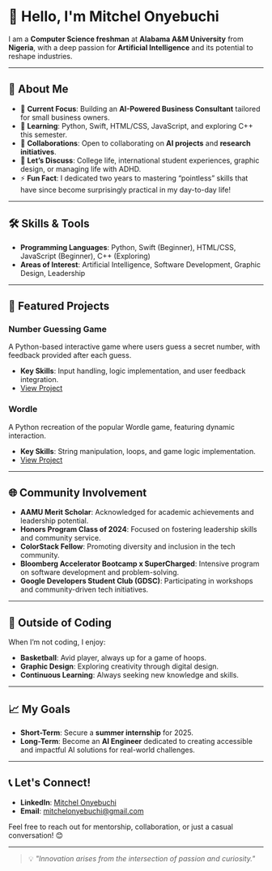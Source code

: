 # 👋 Hello, I'm Mitchel Onyebuchi  

I am a **Computer Science freshman** at **Alabama A&M University** from **Nigeria**, with a deep passion for **Artificial Intelligence** and its potential to reshape industries.  

---

## 🌟 About Me  
- 🔭 **Current Focus**: Building an **AI-Powered Business Consultant** tailored for small business owners.  
- 🌱 **Learning**: Python, Swift, HTML/CSS, JavaScript, and exploring C++ this semester.  
- 👯 **Collaborations**: Open to collaborating on **AI projects** and **research initiatives**.  
- 💬 **Let’s Discuss**: College life, international student experiences, graphic design, or managing life with ADHD.  
- ⚡ **Fun Fact**: I dedicated two years to mastering “pointless” skills that have since become surprisingly practical in my day-to-day life!  

---

## 🛠 Skills & Tools  
- **Programming Languages**: Python, Swift (Beginner), HTML/CSS, JavaScript (Beginner), C++ (Exploring)  
- **Areas of Interest**: Artificial Intelligence, Software Development, Graphic Design, Leadership  

---

## 🎯 Featured Projects  

### **Number Guessing Game**  
A Python-based interactive game where users guess a secret number, with feedback provided after each guess.  
- **Key Skills**: Input handling, logic implementation, and user feedback integration.  
- [View Project](#https://github.com/mitchelony/Python-Beginner-Projects)

### **Wordle**  
A Python recreation of the popular Wordle game, featuring dynamic interaction.  
- **Key Skills**: String manipulation, loops, and game logic implementation.  
- [View Project](#)

---

## 🌐 Community Involvement  
- **AAMU Merit Scholar**: Acknowledged for academic achievements and leadership potential.  
- **Honors Program Class of 2024**: Focused on fostering leadership skills and community service.  
- **ColorStack Fellow**: Promoting diversity and inclusion in the tech community.  
- **Bloomberg Accelerator Bootcamp x SuperCharged**: Intensive program on software development and problem-solving.  
- **Google Developers Student Club (GDSC)**: Participating in workshops and community-driven tech initiatives.  

---

## 🏀 Outside of Coding  
When I’m not coding, I enjoy:  
- **Basketball**: Avid player, always up for a game of hoops.  
- **Graphic Design**: Exploring creativity through digital design.  
- **Continuous Learning**: Always seeking new knowledge and skills.  

---

## 📈 My Goals  
- **Short-Term**: Secure a **summer internship** for 2025.  
- **Long-Term**: Become an **AI Engineer** dedicated to creating accessible and impactful AI solutions for real-world challenges.  

---

## 📞 Let's Connect!  
- **LinkedIn**: [Mitchel Onyebuchi](https://www.linkedin.com/in/mitchel-onyebuchi-cs)  
- **Email**: mitchelonyebuchi@gmail.com  

Feel free to reach out for mentorship, collaboration, or just a casual conversation! 😊  

---

> 💡 *"Innovation arises from the intersection of passion and curiosity."*  
